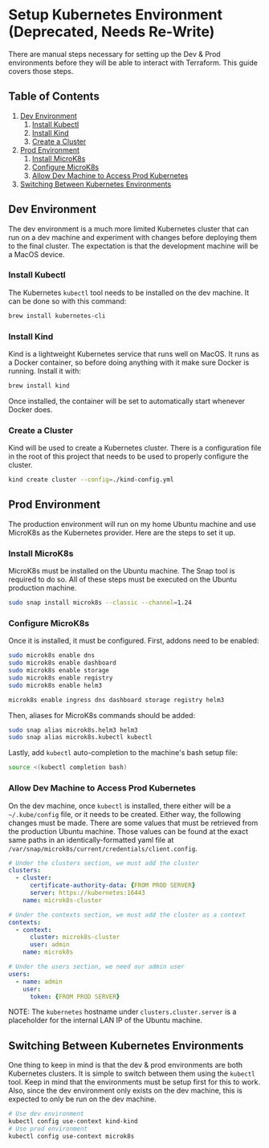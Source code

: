 # Setup Kubernetes Environment (Deprecated, Needs Re-Write)

There are manual steps necessary for setting up the Dev & Prod environments before they will be able to interact with Terraform. This guide covers those steps.

## Table of Contents

1. [Dev Environment](#dev-environment)
   1. [Install Kubectl](#install-kubectl)
   2. [Install Kind](#install-kind)
   3. [Create a Cluster](#create-a-cluster)
2. [Prod Environment](#prod-environment)
   1. [Install MicroK8s](#install-microk8s)
   2. [Configure MicroK8s](#configure-microk8s)
   3. [Allow Dev Machine to Access Prod Kubernetes](#allow-dev-machine-to-access-prod-kubernetes)
3. [Switching Between Kubernetes Environments](#switching-between-kubernetes-environments)

## Dev Environment

The dev environment is a much more limited Kubernetes cluster that can run on a dev machine and experiment with changes before deploying them to the final cluster. The expectation is that the development machine will be a MacOS device.

### Install Kubectl

The Kubernetes `kubectl` tool needs to be installed on the dev machine. It can be done so with this command:

```bash
brew install kubernetes-cli
```

### Install Kind

Kind is a lightweight Kubernetes service that runs well on MacOS. It runs as a Docker container, so before doing anything with it make sure Docker is running. Install it with:

```bash
brew install kind
```

Once installed, the container will be set to automatically start whenever Docker does.

### Create a Cluster

Kind will be used to create a Kubernetes cluster. There is a configuration file in the root of this project that needs to be used to properly configure the cluster.

```bash
kind create cluster --config=./kind-config.yml
```

## Prod Environment

The production environment will run on my home Ubuntu machine and use MicroK8s as the Kubernetes provider. Here are the steps to set it up.

### Install MicroK8s

MicroK8s must be installed on the Ubuntu machine. The Snap tool is required to do so. All of these steps must be executed on the Ubuntu production machine.

```bash
sudo snap install microk8s --classic --channel=1.24
```

### Configure MicroK8s

Once it is installed, it must be configured. First, addons need to be enabled:

```bash
sudo microk8s enable dns
sudo microk8s enable dashboard
sudo microk8s enable storage
sudo microk8s enable registry
sudo microk8s enable helm3

microk8s enable ingress dns dashboard storage registry helm3
```

Then, aliases for MicroK8s commands should be added:

```bash
sudo snap alias microk8s.helm3 helm3
sudo snap alias microk8s.kubectl kubectl
```

Lastly, add `kubectl` auto-completion to the machine's bash setup file:

```bash
source <(kubectl completion bash)
```

### Allow Dev Machine to Access Prod Kubernetes

On the dev machine, once `kubectl` is installed, there either will be a `~/.kube/config` file, or it needs to be created. Either way, the following changes must be made. There are some values that must be retrieved from the production Ubuntu machine. Those values can be found at the exact same paths in an identically-formatted yaml file at `/var/snap/microk8s/current/credentials/client.config`.

```yaml
# Under the clusters section, we must add the cluster
clusters:
  - cluster:
      certificate-authority-data: {FROM PROD SERVER}
      server: https://kubernetes:16443
    name: microk8s-cluster

# Under the contexts section, we must add the cluster as a context
contexts:
  - context:
      cluster: microk8s-cluster
      user: admin
    name: microk8s

# Under the users section, we need our admin user
users:
  - name: admin
    user:
      token: {FROM PROD SERVER}
```

NOTE: The `kubernetes` hostname under `clusters.cluster.server` is a placeholder for the internal LAN IP of the Ubuntu machine.

## Switching Between Kubernetes Environments

One thing to keep in mind is that the dev & prod environments are both Kubernetes clusters. It is simple to switch between them using the `kubectl` tool. Keep in mind that the environments must be setup first for this to work. Also, since the dev environment only exists on the dev machine, this is expected to only be run on the dev machine.

```bash
# Use dev environment
kubectl config use-context kind-kind
# Use prod environment
kubectl config use-context microk8s
```
